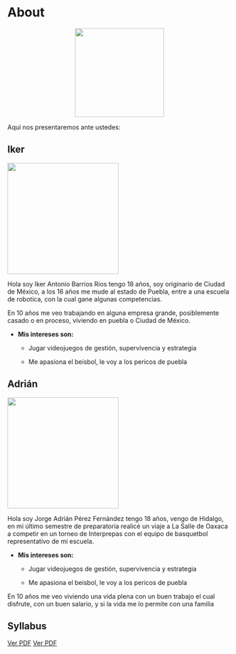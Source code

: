 # **About**

<p align="center">
    <img src="../imgs copy/Nosotros.jpg" width="200"/><br>
</p>

Aquí nos presentaremos ante ustedes:

## **Iker** 

<img src="../imgs copy/image.png" width="250" /><br>

Hola soy Iker Antonio Barrios Rios tengo 18 años, soy originario de Ciudad de México, a los 16 años me mude al estado de Puebla, entre a una escuela de robotica, con la cual gane algunas competencias.

En 10 años me veo trabajando en alguna empresa grande, posiblemente casado o en proceso, viviendo en puebla o Ciudad de México.

* **Mis intereses son:**

    * Jugar videojuegos de gestión, supervivencia y estrategia
      
    * Me apasiona el beisbol, le voy a los pericos de puebla

## **Adrián**

<img src="../imgs copy/Multimedia1.jpg" width="250" /><br>

Hola soy Jorge Adrián Pérez Fernández tengo 18 años, vengo de Hidalgo, en mi último semestre de preparatoria realicé un viaje a La Salle de Oaxaca a competir en un torneo de Interprepas con el equipo de basquetbol representativo de mi escuela.

* **Mis intereses son:**

    * Jugar videojuegos de gestión, supervivencia y estrategia
      
    * Me apasiona el beisbol, le voy a los pericos de puebla

En 10 años me veo viviendo una vida plena con un buen trabajo el cual disfrute, con un buen salario, y si la vida me lo  permite con una familia

## **Syllabus**

<a href="docs/Ing_Mecatronica/Syllabus/2025-08-28_080744.pdf" target="_blank">Ver PDF</a>
<a href="Syllabus/Syllabus Proyectos Ingenieria 1.pdf" target="_blank">Ver PDF</a>

